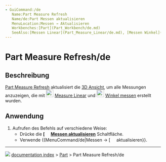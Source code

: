 ```yaml
---
- GuiCommand:/de
   Name:Part Measure Refresh
   Name/de:Part Messen aktualisieren
   MenuLocation:Messen → Aktualisieren
   Workbenches:[Part](Part_Workbench/de.md)
   SeeAlso:[Messen Linear](Part_Measure_Linear/de.md), [Messen Winkel](Part_Measure_Angular/de.md)
---
```


# Part Measure Refresh/de


</div>

## Beschreibung


<div class="mw-translate-fuzzy">

[Part Measure Refresh](Part_Measure_Refresh/de.md) aktualisiert die [3D Ansicht](3D_view/de.md), um alle Messungen anzuzeigen, die mit <img alt="" src=images/Part_Measure_Linear.svg  style="width:24px;"> [Measure Linear](Part_Measure_Linear.md) und <img alt="" src=images/Part_Measure_Angular.svg  style="width:24px;"> [Winkel messen](Part_Measure_Angular.md) erstellt wurden.


</div>

## Anwendung


<div class="mw-translate-fuzzy">

1.  Aufrufen des Befehls auf verschiedene Weise:
    -   Drücke die **[<img src=images/Part_Measure_Refresh.svg style="width:16px"> [Messen aktualisieren](Part_Measure_Refresh/de.md)** Schaltfläche.
    -   Verwende {{MenuCommand/de|Messen → [<img src=images/Part_Measure_Refresh.svg style="width:16px"> aktualisieren}}.


</div>


<div class="mw-translate-fuzzy">





</div>



---
![](images/Right_arrow.png) [documentation index](../README.md) > [Part](Part_Workbench.md) > Part Measure Refresh/de
